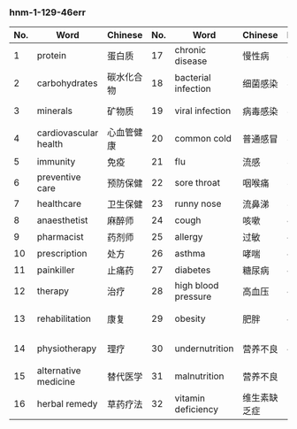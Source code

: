 ### hnm-1-129-46err

| No. | Word | Chinese | No. | Word | Chinese | No. | Word | Chinese |
|-----|------|---------|-----|------|---------|-----|------|---------|
| 1 | protein | 蛋白质 | 17 | chronic disease | 慢性病 | 33 | sanitation | 卫生 |
| 2 | carbohydrates | 碳水化合物 | 18 | bacterial infection | 细菌感染 | 34 | hygiene | 卫生 |
| 3 | minerals | 矿物质 | 19 | viral infection | 病毒感染 | 35 | health campaign | 健康运动 |
| 4 | cardiovascular health | 心血管健康 | 20 | common cold | 普通感冒 | 36 | health expenditure | 健康支出 |
| 5 | immunity | 免疫 | 21 | flu | 流感 | 37 | cost-effective | 成本效益 |
| 6 | preventive care | 预防保健 | 22 | sore throat | 咽喉痛 | 38 | bedridden | 卧床不起 |
| 7 | healthcare | 卫生保健 | 23 | runny nose | 流鼻涕 | 39 | consultation | 咨询 |
| 8 | anaesthetist | 麻醉师 | 24 | cough | 咳嗽 | 40 | MRI | MRI |
| 9 | pharmacist | 药剂师 | 25 | allergy | 过敏 | 41 | CT scan | CT扫描 |
| 10 | prescription | 处方 | 26 | asthma | 哮喘 | 42 | convalescence | 恢复期 |
| 11 | painkiller | 止痛药 | 27 | diabetes | 糖尿病 | 43 | palliative care | 姑息治疗 |
| 12 | therapy | 治疗 | 28 | high blood pressure | 高血压 | 44 | therapy session | 治疗课程 |
| 13 | rehabilitation | 康复 | 29 | obesity | 肥胖 | 45 | maternal health | 孕产妇健康 |
| 14 | physiotherapy | 理疗 | 30 | undernutrition | 营养不良 | 46 | neonatal care | 新生儿护理 |
| 15 | alternative medicine | 替代医学 | 31 | malnutrition | 营养不良 | | | |
| 16 | herbal remedy | 草药疗法 | 32 | vitamin deficiency | 维生素缺乏症 | | | |